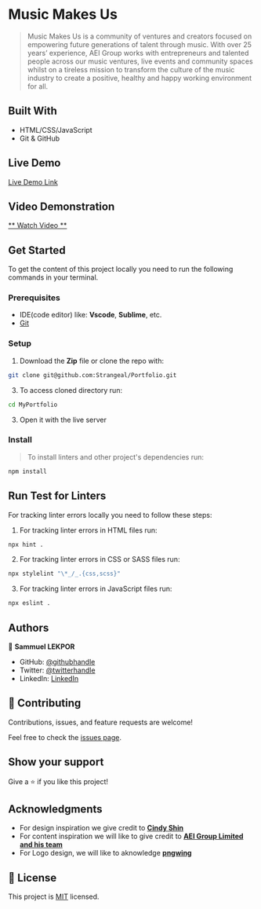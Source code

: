 
# Music Makes Us

> Music Makes Us is a community of ventures and creators focused on empowering future generations of talent through music. With over 25 years’ experience, AEI Group works with entrepreneurs and talented people across our music ventures, live events and community spaces whilst on a tireless mission to transform the culture of the music industry to create a positive, healthy and happy working environment for all.


## Built With

- HTML/CSS/JavaScript
- Git & GitHub

## Live Demo

[Live Demo Link](https://samuellekpor.github.io/Music-Makes-Us/)

## Video Demonstration

[** Watch Video **](https://www.loom.com/share/b4b9d215bb7b4e868dc1b878d2a3f334)

## Get Started

To get the content of this project locally you need to run the following commands in your terminal.

### Prerequisites
- IDE(code editor) like: **Vscode**, **Sublime**, etc. 
- [Git](https://www.linode.com/docs/guides/how-to-install-git-on-linux-mac-and-windows/)

### Setup
1. Download the **Zip** file or clone the repo with:
```bash
git clone git@github.com:Strangeal/Portfolio.git
```
3. To access cloned directory run:
```bash
cd MyPortfolio
```
3. Open it with the live server

### Install
> To install linters and other project's dependencies run:
```bash
npm install
```
## Run Test for Linters

For tracking linter errors locally you need to follow these steps:

1. For tracking linter errors in HTML files run:
```bash 
npx hint .
```

2. For tracking linter errors in CSS or SASS files run:

```bash
npx stylelint "\*_/_.{css,scss}"
```

3. For tracking linter errors in JavaScript files run:

```bash
npx eslint .
```

## Authors

👤 **Sammuel LEKPOR**

- GitHub: [@githubhandle](https://github.com/Samuellekpor)
- Twitter: [@twitterhandle](https://twitter.com/samuel_lekpor)
- LinkedIn: [LinkedIn](https://linkedin.com/in/sammuel-lekpor)

## 🤝 Contributing

Contributions, issues, and feature requests are welcome!

Feel free to check the [issues page](https://github.com/Samuellekpor/Music-Makes-Us/issues).

## Show your support

Give a ⭐️ if you like this project!

## Acknowledgments

- For design inspiration we give credit to <a href="https://www.behance.net/adagio07" rel="noopener" target="_blank"><strong>Cindy Shin</strong></a>
- For content inspiration we will like to give credit to <a href="https://www.linkedin.com/company/aei-group-limited/" rel="noopener" target="_blank"><strong>AEI Group Limited and his team</strong></a>
- For Logo design, we will like to aknowledge <a href="https://www.pngwing.com/en/free-png-kfrkp/" rel="noopener" target="_blank"><strong>pngwing</strong></a>

## 📝 License

This project is [MIT](./LICENSE) licensed.